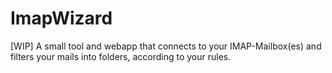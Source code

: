 # ImapWizard
[WIP] A small tool and webapp that connects to your IMAP-Mailbox(es) and filters your mails into folders, according to your rules.

